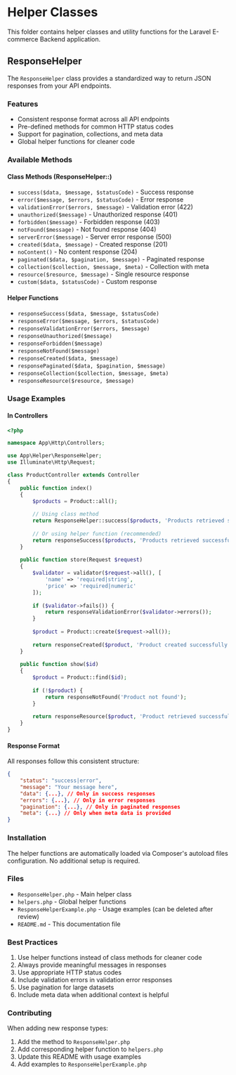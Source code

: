 # Helper Classes

This folder contains helper classes and utility functions for the Laravel E-commerce Backend application.

## ResponseHelper

The `ResponseHelper` class provides a standardized way to return JSON responses from your API endpoints.

### Features

- Consistent response format across all API endpoints
- Pre-defined methods for common HTTP status codes
- Support for pagination, collections, and meta data
- Global helper functions for cleaner code

### Available Methods

#### Class Methods (ResponseHelper::)

- `success($data, $message, $statusCode)` - Success response
- `error($message, $errors, $statusCode)` - Error response
- `validationError($errors, $message)` - Validation error (422)
- `unauthorized($message)` - Unauthorized response (401)
- `forbidden($message)` - Forbidden response (403)
- `notFound($message)` - Not found response (404)
- `serverError($message)` - Server error response (500)
- `created($data, $message)` - Created response (201)
- `noContent()` - No content response (204)
- `paginated($data, $pagination, $message)` - Paginated response
- `collection($collection, $message, $meta)` - Collection with meta
- `resource($resource, $message)` - Single resource response
- `custom($data, $statusCode)` - Custom response

#### Helper Functions

- `responseSuccess($data, $message, $statusCode)`
- `responseError($message, $errors, $statusCode)`
- `responseValidationError($errors, $message)`
- `responseUnauthorized($message)`
- `responseForbidden($message)`
- `responseNotFound($message)`
- `responseCreated($data, $message)`
- `responsePaginated($data, $pagination, $message)`
- `responseCollection($collection, $message, $meta)`
- `responseResource($resource, $message)`

### Usage Examples

#### In Controllers

```php
<?php

namespace App\Http\Controllers;

use App\Helper\ResponseHelper;
use Illuminate\Http\Request;

class ProductController extends Controller
{
    public function index()
    {
        $products = Product::all();
        
        // Using class method
        return ResponseHelper::success($products, 'Products retrieved successfully');
        
        // Or using helper function (recommended)
        return responseSuccess($products, 'Products retrieved successfully');
    }
    
    public function store(Request $request)
    {
        $validator = validator($request->all(), [
            'name' => 'required|string',
            'price' => 'required|numeric'
        ]);
        
        if ($validator->fails()) {
            return responseValidationError($validator->errors());
        }
        
        $product = Product::create($request->all());
        
        return responseCreated($product, 'Product created successfully');
    }
    
    public function show($id)
    {
        $product = Product::find($id);
        
        if (!$product) {
            return responseNotFound('Product not found');
        }
        
        return responseResource($product, 'Product retrieved successfully');
    }
}
```

#### Response Format

All responses follow this consistent structure:

```json
{
    "status": "success|error",
    "message": "Your message here",
    "data": {...}, // Only in success responses
    "errors": {...}, // Only in error responses
    "pagination": {...}, // Only in paginated responses
    "meta": {...} // Only when meta data is provided
}
```

### Installation

The helper functions are automatically loaded via Composer's autoload files configuration. No additional setup is required.

### Files

- `ResponseHelper.php` - Main helper class
- `helpers.php` - Global helper functions
- `ResponseHelperExample.php` - Usage examples (can be deleted after review)
- `README.md` - This documentation file

### Best Practices

1. Use helper functions instead of class methods for cleaner code
2. Always provide meaningful messages in responses
3. Use appropriate HTTP status codes
4. Include validation errors in validation error responses
5. Use pagination for large datasets
6. Include meta data when additional context is helpful

### Contributing

When adding new response types:

1. Add the method to `ResponseHelper.php`
2. Add corresponding helper function to `helpers.php`
3. Update this README with usage examples
4. Add examples to `ResponseHelperExample.php`